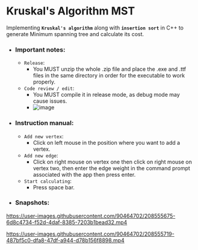 # Kruskal's Algorithm MST
Implementing ****`Kruskal's algorithm`**** along with ****`insertion sort`**** in C++ to generate Minimum spanning tree and calculate its cost.

- ### Important notes:
  - `Release`:
     + You MUST unzip the whole .zip file and place the .exe and .ttf files in the same directory in order for the executable to work properly.
  - `Code review / edit`:
    + You MUST compile it in release mode, as debug mode may cause issues.
    + ![image](https://user-images.githubusercontent.com/90464702/208552819-b888cad5-19bc-4f9f-8b7a-6282e3ad8e20.png)

- ### Instruction manual:
  - `Add new vertex`:
    + Click on left mouse in the position where you want to add a vertex.
  - `Add new edge`:
    + Click on right mouse on vertex one then click on right mouse on vertex two, then enter the edge weight in the command prompt associated with the app then press enter.
  - `Start calculating`:
    + Press space bar.

- ### Snapshots:


https://user-images.githubusercontent.com/90464702/208555675-6d8c4734-f52d-4daf-8385-7203b1bead32.mp4



https://user-images.githubusercontent.com/90464702/208555719-487bf5c0-dfa8-47df-a944-d78b156f8898.mp4



